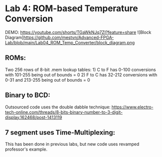 # Lab 4: ROM-based Temperature Conversion

DEMO: https://youtube.com/shorts/TGaWkNJq7ZI?feature=share
![Block Diagram]https://github.com/mestvn/Advanced-FPGA-Lab/blob/main/Lab04_ROM_Temp_Converter/block_diagram.png

## ROMs:
Two 256 rows of 8-bit .mem lookup tables:
    1) C to F has 0-100 conversions with 101-255 being out of bounds = 0
    2) F to C has 32-212 conversions with 0-31 and 213-255 being out of bounds = 0

## Binary to BCD:
Outsourced code uses the double dabble technique: https://www.electro-tech-online.com/threads/8-bits-binary-number-to-3-digit-display.162468/post-1413119

## 7 segment uses Time-Multiplexing:
This has been done in previous labs, but new code uses revamped professor's example.
